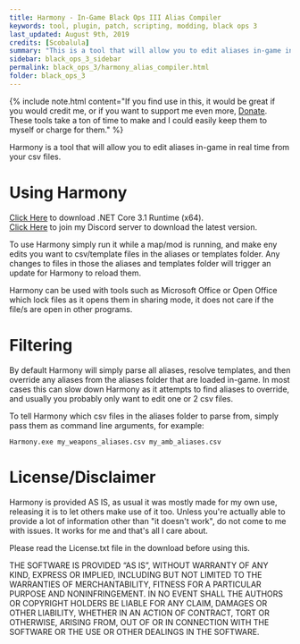 ```yaml
---
title: Harmony - In-Game Black Ops III Alias Compiler
keywords: tool, plugin, patch, scripting, modding, black ops 3
last_updated: August 9th, 2019
credits: [Scobalula]
summary: "This is a tool that will allow you to edit aliases in-game in real time from your csv files."
sidebar: black_ops_3_sidebar
permalink: black_ops_3/harmony_alias_compiler.html
folder: black_ops_3
---
```


{% include note.html content="If you find use in this, it would be great if you would credit me, or if you want to support me even more, [Donate](https://www.paypal.me/scobalula). These tools take a ton of time to make and I could easily keep them to myself or charge for them." %}

Harmony is a tool that will allow you to edit aliases in-game in real time from your csv files.

# Using Harmony

<div class="alert alert-success" role="alert"><i class="fa fa-download fa-lg"></i><a href="https://dotnet.microsoft.com/download" target="_blank">Click Here</a> to download .NET Core 3.1 Runtime (x64).</div>

<div class="alert alert-success" role="alert"><i class="fa fa-download fa-lg"></i><a href="https://discord.gg/RyqyThu" target="_blank">Click Here</a> to join my Discord server to download the latest version.</div>

To use Harmony simply run it while a map/mod is running, and make eny edits you want to csv/template files in the aliases or templates folder. Any changes to files in those the aliases and templates folder will trigger an update for Harmony to reload them.

Harmony can be used with tools such as Microsoft Office or Open Office which lock files as it opens them in sharing mode, it does not care if the file/s are open in other programs.

# Filtering

By default Harmony will simply parse all aliases, resolve templates, and then override any aliases from the aliases folder that are loaded in-game. In most cases this can slow down Harmony as it attempts to find aliases to override, and usually you probably only want to edit one or 2 csv files.

To tell Harmony which csv files in the aliases folder to parse from, simply pass them as command line arguments, for example:

`Harmony.exe my_weapons_aliases.csv my_amb_aliases.csv`

# License/Disclaimer

Harmony is provided AS IS, as usual it was mostly made for my own use, releasing it is to let others make use of it too. Unless you're actually able to provide a lot of information other than "it doesn't work", do not come to me with issues. It works for me and that's all I care about.

Please read the License.txt file in the download before using this.

THE SOFTWARE IS PROVIDED “AS IS”, WITHOUT WARRANTY OF ANY KIND, EXPRESS OR IMPLIED, INCLUDING BUT NOT LIMITED TO THE WARRANTIES OF MERCHANTABILITY, FITNESS FOR A PARTICULAR PURPOSE AND NONINFRINGEMENT. IN NO EVENT SHALL THE AUTHORS OR COPYRIGHT HOLDERS BE LIABLE FOR ANY CLAIM, DAMAGES OR OTHER LIABILITY, WHETHER IN AN ACTION OF CONTRACT, TORT OR OTHERWISE, ARISING FROM, OUT OF OR IN CONNECTION WITH THE SOFTWARE OR THE USE OR OTHER DEALINGS IN THE SOFTWARE.